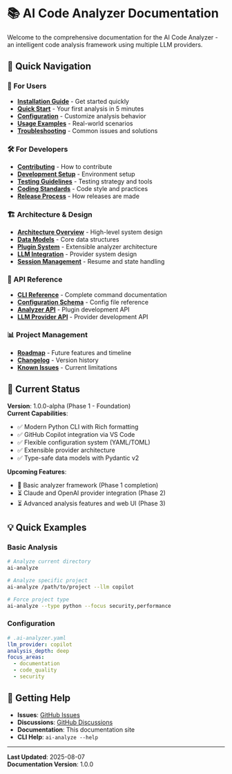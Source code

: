 # 📚 AI Code Analyzer Documentation

Welcome to the comprehensive documentation for the AI Code Analyzer - an intelligent code analysis framework using multiple LLM providers.

## 📖 Quick Navigation

### 👥 For Users
- **[Installation Guide](user-guide/installation.md)** - Get started quickly
- **[Quick Start](user-guide/quick-start.md)** - Your first analysis in 5 minutes
- **[Configuration](user-guide/configuration.md)** - Customize analysis behavior
- **[Usage Examples](user-guide/usage-examples.md)** - Real-world scenarios
- **[Troubleshooting](user-guide/troubleshooting.md)** - Common issues and solutions

### 🛠️ For Developers
- **[Contributing](developer-guide/contributing.md)** - How to contribute
- **[Development Setup](developer-guide/development-setup.md)** - Environment setup
- **[Testing Guidelines](developer-guide/testing.md)** - Testing strategy and tools
- **[Coding Standards](developer-guide/coding-standards.md)** - Code style and practices
- **[Release Process](developer-guide/release-process.md)** - How releases are made

### 🏗️ Architecture & Design
- **[Architecture Overview](architecture/overview.md)** - High-level system design
- **[Data Models](architecture/data-models.md)** - Core data structures
- **[Plugin System](architecture/plugin-system.md)** - Extensible analyzer architecture
- **[LLM Integration](architecture/llm-integration.md)** - Provider system design
- **[Session Management](architecture/session-management.md)** - Resume and state handling

### 🔧 API Reference
- **[CLI Reference](api/cli-reference.md)** - Complete command documentation
- **[Configuration Schema](api/configuration-schema.md)** - Config file reference
- **[Analyzer API](api/analyzer-api.md)** - Plugin development API
- **[LLM Provider API](api/llm-provider-api.md)** - Provider development API

### 📊 Project Management
- **[Roadmap](project-management/roadmap.md)** - Future features and timeline
- **[Changelog](project-management/changelog.md)** - Version history
- **[Known Issues](project-management/known-issues.md)** - Current limitations

## 🚀 Current Status

**Version**: 1.0.0-alpha (Phase 1 - Foundation)  
**Current Capabilities**:
- ✅ Modern Python CLI with Rich formatting
- ✅ GitHub Copilot integration via VS Code
- ✅ Flexible configuration system (YAML/TOML)
- ✅ Extensible provider architecture
- ✅ Type-safe data models with Pydantic v2

**Upcoming Features**:
- 🔄 Basic analyzer framework (Phase 1 completion)
- ⏳ Claude and OpenAI provider integration (Phase 2)
- ⏳ Advanced analysis features and web UI (Phase 3)

## 💡 Quick Examples

### Basic Analysis
```bash
# Analyze current directory
ai-analyze

# Analyze specific project
ai-analyze /path/to/project --llm copilot

# Force project type
ai-analyze --type python --focus security,performance
```

### Configuration
```yaml
# .ai-analyzer.yaml
llm_provider: copilot
analysis_depth: deep
focus_areas:
  - documentation
  - code_quality
  - security
```

## 🤝 Getting Help

- **Issues**: [GitHub Issues](https://github.com/lpthway/journaling-ai/issues)
- **Discussions**: [GitHub Discussions](https://github.com/lpthway/journaling-ai/discussions)
- **Documentation**: This documentation site
- **CLI Help**: `ai-analyze --help`

---

**Last Updated**: 2025-08-07  
**Documentation Version**: 1.0.0
